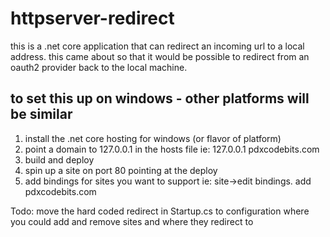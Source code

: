 # httpserver-redirect

this is a .net core application that can redirect an incoming url to a local address. this came about so that it would be possible to redirect from an oauth2 provider back to the local machine.

## to set this up on windows - other platforms will be similar

1) install the .net core hosting for windows (or flavor of platform)
2) point a domain to 127.0.0.1 in the hosts file
    ie: 127.0.0.1     pdxcodebits.com
3) build and deploy 
4) spin up a site on port 80 pointing at the deploy
5) add bindings for sites you want to support
    ie: site->edit bindings. add pdxcodebits.com

Todo: move the hard coded redirect in Startup.cs to configuration where you could add and remove sites and where they redirect to
